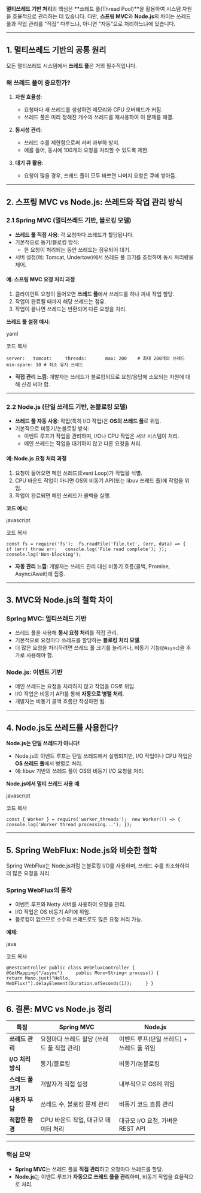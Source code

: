 **멀티쓰레드 기반 처리**의 핵심은 **쓰레드 풀(Thread Pool)**을 활용하여 시스템 자원을 효율적으로 관리하는 데 있습니다. 다만, **스프링 MVC**와 **Node.js**의 차이는 쓰레드 풀과 작업 관리를 "직접" 다루느냐, 아니면 "자동"으로 처리하느냐에 있습니다.

---

## **1. 멀티쓰레드 기반의 공통 원리**

모든 멀티쓰레드 시스템에서 **쓰레드 풀**은 거의 필수적입니다.

### **왜 쓰레드 풀이 중요한가?**

1. **자원 효율성**:
    
    - 요청마다 새 쓰레드를 생성하면 메모리와 CPU 오버헤드가 커짐.
    - 쓰레드 풀은 미리 정해진 개수의 쓰레드를 재사용하여 이 문제를 해결.
2. **동시성 관리**:
    
    - 쓰레드 수를 제한함으로써 서버 과부하 방지.
    - 예를 들어, 동시에 100개의 요청을 처리할 수 있도록 제한.
3. **대기 큐 활용**:
    
    - 요청이 많을 경우, 쓰레드 풀이 모두 바쁘면 나머지 요청은 큐에 쌓아둠.

---

## **2. 스프링 MVC vs Node.js: 쓰레드와 작업 관리 방식**

### **2.1 Spring MVC (멀티쓰레드 기반, 블로킹 모델)**

- **쓰레드 풀 직접 사용**: 각 요청마다 쓰레드가 할당됩니다.
- 기본적으로 동기/블로킹 방식:
    - 한 요청이 처리되는 동안 쓰레드는 점유되어 대기.
- 서버 설정(예: Tomcat, Undertow)에서 쓰레드 풀 크기를 조정하여 동시 처리량을 제어.

#### **예: 스프링 MVC 요청 처리 과정**

1. 클라이언트 요청이 들어오면 **쓰레드 풀**에서 쓰레드를 하나 꺼내 작업 할당.
2. 작업이 완료될 때까지 해당 쓰레드는 점유.
3. 작업이 끝나면 쓰레드는 반환되어 다른 요청을 처리.

**쓰레드 풀 설정 예시**:

yaml

코드 복사

`server:   tomcat:     threads:       max: 200    # 최대 200개의 쓰레드       min-spare: 10 # 최소 유지 쓰레드`

- **직접 관리 느낌**: 개발자는 쓰레드가 블로킹되므로 요청/응답에 소요되는 자원에 대해 신경 써야 함.

---

### **2.2 Node.js (단일 쓰레드 기반, 논블로킹 모델)**

- **쓰레드 풀 자동 사용**: 작업(특히 I/O 작업)은 **OS의 쓰레드 풀**로 위임.
- 기본적으로 비동기/논블로킹 방식:
    - 이벤트 루프가 작업을 관리하며, I/O나 CPU 작업은 서브 시스템이 처리.
    - 메인 쓰레드는 작업을 대기하지 않고 다른 요청을 처리.

#### **예: Node.js 요청 처리 과정**

1. 요청이 들어오면 메인 쓰레드(Event Loop)가 작업을 식별.
2. CPU 바운드 작업이 아니면 OS의 비동기 API(또는 libuv 쓰레드 풀)에 작업을 위임.
3. 작업이 완료되면 메인 쓰레드가 콜백을 실행.

**코드 예시**:

javascript

코드 복사

`const fs = require('fs');  fs.readFile('file.txt', (err, data) => {   if (err) throw err;   console.log('File read complete'); });  console.log('Non-blocking');`

- **자동 관리 느낌**: 개발자는 쓰레드 관리 대신 비동기 흐름(콜백, Promise, Async/Await)에 집중.

---

## **3. MVC와 Node.js의 철학 차이**

### **Spring MVC**: 멀티쓰레드 기반

- 쓰레드 풀을 사용해 **동시 요청 처리**를 직접 관리.
- 기본적으로 요청마다 쓰레드를 할당하는 **블로킹 처리 모델**.
- 더 많은 요청을 처리하려면 쓰레드 풀 크기를 늘리거나, 비동기 기능(`@Async`)을 추가로 사용해야 함.

### **Node.js**: 이벤트 기반

- 메인 쓰레드는 요청을 처리하지 않고 작업을 OS로 위임.
- I/O 작업은 비동기 API를 통해 **자동으로 병렬 처리**.
- 개발자는 비동기 콜백 흐름만 작성하면 됨.

---

## **4. Node.js도 쓰레드를 사용한다?**

**Node.js는 단일 쓰레드가 아니다!**

- Node.js의 이벤트 루프는 단일 쓰레드에서 실행되지만, I/O 작업이나 CPU 작업은 **OS 쓰레드 풀**에서 병렬로 처리.
- 예: libuv 기반의 쓰레드 풀이 OS의 비동기 I/O 요청을 처리.

**Node.js에서 멀티 쓰레드 사용 예**:

javascript

코드 복사

`const { Worker } = require('worker_threads');  new Worker(() => {   console.log('Worker thread processing...'); });`

---

## **5. Spring WebFlux: Node.js와 비슷한 철학**

Spring WebFlux는 Node.js처럼 논블로킹 I/O를 사용하며, 쓰레드 수를 최소화하여 더 많은 요청을 처리.

### **Spring WebFlux의 동작**

- 이벤트 루프와 Netty 서버를 사용하여 요청을 관리.
- I/O 작업은 OS 비동기 API에 위임.
- 블로킹이 없으므로 소수의 쓰레드로도 많은 요청 처리 가능.

**예제**:

java

코드 복사

`@RestController public class WebFluxController {     @GetMapping("/async")     public Mono<String> process() {         return Mono.just("Hello, WebFlux!").delayElement(Duration.ofSeconds(1));     } }`

---

## **6. 결론: MVC vs Node.js 정리**

|특징|Spring MVC|Node.js|
|---|---|---|
|**쓰레드 관리**|요청마다 쓰레드 할당 (쓰레드 풀 직접 관리)|이벤트 루프(단일 쓰레드) + 쓰레드 풀 위임|
|**I/O 처리 방식**|동기/블로킹|비동기/논블로킹|
|**스레드 풀 크기**|개발자가 직접 설정|내부적으로 OS에 위임|
|**사용자 부담**|쓰레드 수, 블로킹 문제 관리|비동기 코드 흐름 관리|
|**적합한 환경**|CPU 바운드 작업, 대규모 데이터 처리|대규모 I/O 요청, 가벼운 REST API|

---

### **핵심 요약**

- **Spring MVC**는 쓰레드 풀을 **직접 관리**하고 요청마다 쓰레드를 할당.
- **Node.js**는 이벤트 루프가 **자동으로 쓰레드 풀을 관리**하며, 비동기 작업을 효율적으로 처리.